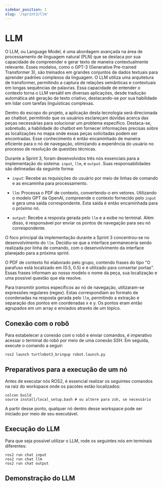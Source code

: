 ```yaml
---
sidebar_position: 1
slug: '/sprint3/llm'
---
```


# LLM

O LLM, ou Language Model, é uma abordagem avançada na área de processamento de linguagem natural (PLN) que se destaca por sua capacidade de compreender e gerar texto de maneira contextualmente relevante. Esses modelos, como o GPT-3 (Generative Pre-trained Transformer 3), são treinados em grandes conjuntos de dados textuais para aprender padrões complexos da linguagem. O LLM utiliza uma arquitetura de transformer, permitindo a captura de relações semânticas e contextuais em longas sequências de palavras. Essa capacidade de entender o contexto torna o LLM versátil em diversas aplicações, desde tradução automática até geração de texto criativo, destacando-se por sua habilidade em lidar com tarefas linguísticas complexas.

Dentro do escopo do projeto, a aplicação desta tecnologia será direcionada ao chatbot, permitindo que os usuários esclareçam dúvidas acerca das peças necessárias para solucionar um problema específico. Destaca-se, sobretudo, a habilidade do chatbot em fornecer informações precisas sobre as localizações no mapa onde essas peças solicitadas podem ser encontradas. Esse conhecimento é então encaminhado de maneira eficiente para o nó de navegação, otimizando a experiência do usuário no processo de resolução de questões técnicas.

Durante a Sprint 3, foram desenvolvidos três nós essenciais para a implementação do sistema: `input`, `llm`, e `output`. Suas responsabilidades são delineadas da seguinte forma:

- `input`: Recebe as requisições do usuário por meio de linhas de comando e as encaminha para processamento.
  
- `llm`: Processa o PDF de contexto, convertendo-o em vetores. Utilizando o modelo GPT da OpenAI, compreende o contexto fornecido pelo `input` e gera uma saída correspondente. Esta saída é então encaminhada para o próximo nó.
  
- `output`: Recebe a resposta gerada pelo `llm` e a exibe no terminal. Além disso, é responsável por enviar os pontos de navegação para seu nó correspondente.

O foco principal da implementação durante a Sprint 3 concentrou-se no desenvolvimento do `llm`. Decidiu-se que a interface permaneceria sendo realizada por linha de comando, com o desenvolvimento da interface planejado para a próxima sprint.

O PDF de contexto foi elaborado pelo grupo, contendo frases do tipo "O parafuso está localizado em (0.5, 0.5) e é utilizado para consertar portas". Essas frases informam ao nosso modelo o nome da peça, sua localização e uma possível questão que ela resolve.

Para transmitir pontos específicos ao nó de navegação, utilizaram-se expressões regulares (regex). Estas correspondiam ao formato de coordenadas na resposta gerada pelo `llm`, permitindo a extração e separação dos pontos em coordenadas x e y. Os pontos eram então agrupados em um array e enviados através de um tópico.

## Conexão com o robô

Para estabelecer a conexão com o robô e enviar comandos, é imperativo acessar o terminal do robô por meio de uma conexão SSH. Em seguida, execute o comando a seguir:
```
ros2 launch turtlebot3_bringup robot.launch.py
```

## Preparativos para a execução de um nó

Antes de executar nós ROS2, é essencial realizar os seguintes comandos na raiz do workspace onde os pacotes estão localizados:
```
colcon build
source install/local_setup.bash # ou altere para zsh, se necessário
```
A partir desse ponto, qualquer nó dentro desse workspace pode ser iniciado por meio de seu executável.

## Execução do LLM

Para que seja possível utilizar o LLM, rode os seguintes nós em terminais diferentes:

```
ros2 run chat input
ros2 run chat llm
ros2 run chat output
```

## Demonstração do LLM
